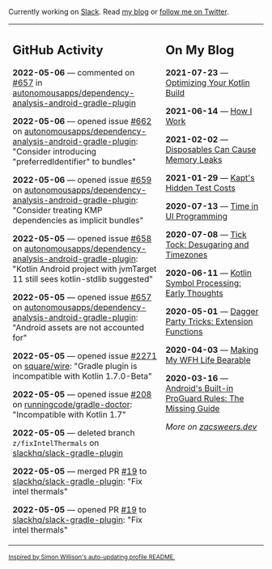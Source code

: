 Currently working on [Slack](https://slack.com/). Read [my blog](https://zacsweers.dev/) or [follow me on Twitter](https://twitter.com/ZacSweers).

<table><tr><td valign="top" width="60%">

## GitHub Activity
<!-- githubActivity starts -->
**2022-05-06** — commented on [#657](https://github.com/autonomousapps/dependency-analysis-android-gradle-plugin/issues/657#issuecomment-1120016797) in [autonomousapps/dependency-analysis-android-gradle-plugin](https://github.com/autonomousapps/dependency-analysis-android-gradle-plugin)

**2022-05-06** — opened issue [#662](https://github.com/autonomousapps/dependency-analysis-android-gradle-plugin/issues/662) on [autonomousapps/dependency-analysis-android-gradle-plugin](https://github.com/autonomousapps/dependency-analysis-android-gradle-plugin): "Consider introducing "preferredIdentifier" to bundles"

**2022-05-06** — opened issue [#659](https://github.com/autonomousapps/dependency-analysis-android-gradle-plugin/issues/659) on [autonomousapps/dependency-analysis-android-gradle-plugin](https://github.com/autonomousapps/dependency-analysis-android-gradle-plugin): "Consider treating KMP dependencies as implicit bundles"

**2022-05-05** — opened issue [#658](https://github.com/autonomousapps/dependency-analysis-android-gradle-plugin/issues/658) on [autonomousapps/dependency-analysis-android-gradle-plugin](https://github.com/autonomousapps/dependency-analysis-android-gradle-plugin): "Kotlin Android project with jvmTarget 11 still sees kotlin-stdlib suggested"

**2022-05-05** — opened issue [#657](https://github.com/autonomousapps/dependency-analysis-android-gradle-plugin/issues/657) on [autonomousapps/dependency-analysis-android-gradle-plugin](https://github.com/autonomousapps/dependency-analysis-android-gradle-plugin): "Android assets are not accounted for"

**2022-05-05** — opened issue [#2271](https://github.com/square/wire/issues/2271) on [square/wire](https://github.com/square/wire): "Gradle plugin is incompatible with Kotlin 1.7.0-Beta"

**2022-05-05** — opened issue [#208](https://github.com/runningcode/gradle-doctor/issues/208) on [runningcode/gradle-doctor](https://github.com/runningcode/gradle-doctor): "Incompatible with Kotlin 1.7"

**2022-05-05** — deleted branch `z/fixIntelThermals` on [slackhq/slack-gradle-plugin](https://github.com/slackhq/slack-gradle-plugin)

**2022-05-05** — merged PR [#19](https://github.com/slackhq/slack-gradle-plugin/pull/19) to [slackhq/slack-gradle-plugin](https://github.com/slackhq/slack-gradle-plugin): "Fix intel thermals"

**2022-05-05** — opened PR [#19](https://github.com/slackhq/slack-gradle-plugin/pull/19) to [slackhq/slack-gradle-plugin](https://github.com/slackhq/slack-gradle-plugin): "Fix intel thermals"
<!-- githubActivity ends -->
</td><td valign="top" width="40%">

## On My Blog
<!-- blog starts -->
**2021-07-23** — [Optimizing Your Kotlin Build](https://www.zacsweers.dev/optimizing-your-kotlin-build/)

**2021-06-14** — [How I Work](https://www.zacsweers.dev/how-i-work/)

**2021-02-02** — [Disposables Can Cause Memory Leaks](https://www.zacsweers.dev/disposables-can-cause-memory-leaks/)

**2021-01-29** — [Kapt's Hidden Test Costs](https://www.zacsweers.dev/kapts-hidden-test-costs/)

**2020-07-13** — [Time in UI Programming](https://www.zacsweers.dev/time-in-ui/)

**2020-07-08** — [Tick Tock: Desugaring and Timezones](https://www.zacsweers.dev/ticktock-desugaring-timezones/)

**2020-06-11** — [Kotlin Symbol Processing: Early Thoughts](https://www.zacsweers.dev/kotlin-symbol-processor-early-thoughts/)

**2020-05-01** — [Dagger Party Tricks: Extension Functions](https://www.zacsweers.dev/dagger-party-tricks-extension-functions/)

**2020-04-03** — [Making My WFH Life Bearable](https://www.zacsweers.dev/making-wfh-life-bearable/)

**2020-03-16** — [Android's Built-in ProGuard Rules: The Missing Guide](https://www.zacsweers.dev/android-proguard-rules/)
<!-- blog ends -->
_More on [zacsweers.dev](https://zacsweers.dev/)_
</td></tr></table>

<sub><a href="https://simonwillison.net/2020/Jul/10/self-updating-profile-readme/">Inspired by Simon Willison's auto-updating profile README.</a></sub>
